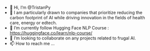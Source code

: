 - 👋 Hi, I’m @TristanPy
- 👀 I am particularly drawn to companies that prioritize reducing the carbon footprint of AI while driving innovation in the fields of health care, energy or edtech.
- 🌱 I’m currently follow Hugging Face NLP Course : https://huggingface.co/learn/nlp-course/
- 💞️ I’m looking to collaborate on any projects related to frugal AI.
- 📫 How to reach me ...

<!---
TristanPy/TristanPy is a ✨ special ✨ repository because its `README.md` (this file) appears on your GitHub profile.
You can click the Preview link to take a look at your changes.
--->
